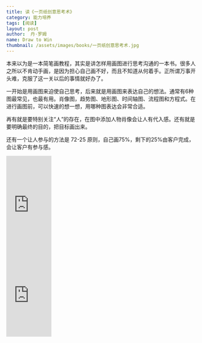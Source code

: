 ```yaml
---
title: 读《一页纸创意思考术》 
category: 能力培养 
tags: [阅读]  
layout: post  
author:  丹·罗姆 
name: Draw to Win
thumbnail: /assets/images/books/一页纸创意思考术.jpg
---
```


本来以为是一本简笔画教程，其实是讲怎样用画图进行思考沟通的一本书。很多人之所以不肯动手画，是因为担心自己画不好，而且不知道从何着手。正所谓万事开头难，克服了这一关以后的事情就好办了。

一开始是用画图来迫使自己思考，后来就是用画图来表达自己的想法。通常有6种图最常见，也最有用。肖像图，趋势图、地形图、时间轴图、流程图和方程式。在进行画图前，可以快速的想一想，用哪种图表达会非常合适。

再有就是要特别关注“人”的存在，在图中添加人物肖像会让人有代入感。还有就是要明确最终的目的，把目标画出来。

还有一个让人参与的方法是 72-25 原则，自己画75%，剩下的25%由客户完成，会让客户有参与感。



<div class="amazon-buy">
    <div>
        <div class="kindle"></div>
        <iframe src="https://rcm-cn.amazon-adsystem.com/e/cm?lt1=_blank&bc1=000000&IS2=1&bg1=FFFFFF&fc1=000000&lc1=0000FF&t=read02-23&o=28&p=8&l=as4&m=amazon&f=ifr&ref=ss_til&asins=B072BMCY1K" style="width:120px;height:240px;" scrolling="no" marginwidth="0" marginheight="0" frameborder="0"></iframe>
    </div>
    <div>
        <div class="paper"></div>
        <iframe src="https://rcm-cn.amazon-adsystem.com/e/cm?lt1=_blank&bc1=000000&IS2=1&bg1=FFFFFF&fc1=000000&lc1=0000FF&t=read02-23&o=28&p=8&l=as4&m=amazon&f=ifr&ref=ss_til&asins=B06Y2WRG6V" style="width:120px;height:240px;" scrolling="no" marginwidth="0" marginheight="0" frameborder="0"></iframe>
    </div>
</div>

